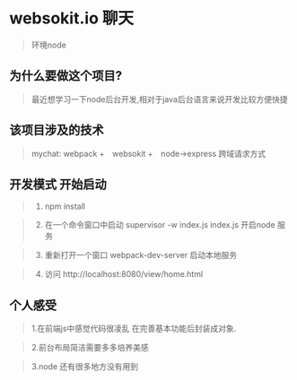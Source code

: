 # websokit.io 聊天

> 环境node

## 为什么要做这个项目?

> 最近想学习一下node后台开发,相对于java后台语言来说开发比较方便快捷

## 该项目涉及的技术

> mychat: webpack +　websokit +　node->express
> 跨域请求方式

## 开发模式 开始启动

> 1. npm install 

> 2. 在一个命令窗口中启动 supervisor -w index.js index.js 开启node 服务

> 3. 重新打开一个窗口 webpack-dev-server 启动本地服务

> 4. 访问 http://localhost:8080/view/home.html

## 个人感受

> 1.在前端js中感觉代码很凌乱 在完善基本功能后封装成对象.

> 2.前台布局简洁需要多多培养美感

> 3.node 还有很多地方没有用到




